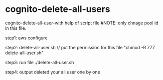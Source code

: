 # cognito-delete-all-users
cognito-delete-all-user-with help of script file 
#NOTE: only chnage pool id in this file.

step1: aws configure 

step2: delete-all-user.sh // put the permission for this file  "chmod -R 777 delete-all-user.sh"

step3: run file ./delete-all-user.sh

step4: output deleted your all user one by one 



